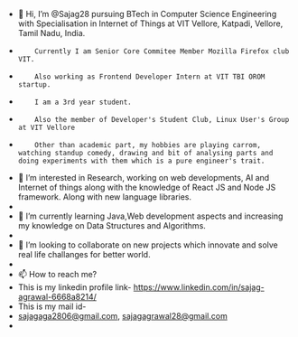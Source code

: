 - 👋 Hi, I’m @Sajag28 pursuing BTech in Computer Science Engineering with Specialisation in Internet of Things at VIT Vellore, Katpadi, Vellore, Tamil Nadu, India. 
-         Currently I am Senior Core Commitee Member Mozilla Firefox club VIT. 
-         Also working as Frontend Developer Intern at VIT TBI OROM startup.
-         I am a 3rd year student.
-         Also the member of Developer's Student Club, Linux User's Group at VIT Vellore
-         Other than academic part, my hobbies are playing carrom, watching standup comedy, drawing and bit of analysing parts and doing experiments with them which is a pure engineer's trait.
- 👀 I’m interested in Research, working on web developments, AI and Internet of things along with the knowledge of React JS and Node JS framework. Along with new language libraries.
- 
- 🌱 I’m currently learning Java,Web development aspects and increasing my knowledge on Data Structures and Algorithms.
- 
- 💞️ I’m looking to collaborate on new projects which innovate and solve real life challanges for better world.
- 
- 📫 How to reach me?
- This is my linkedin profile link- https://www.linkedin.com/in/sajag-agrawal-6668a8214/ 
- This is my mail id- 
- sajagaga2806@gmail.com,
  sajagagrawal28@gmail.com
-              

<!---
Sajag28/Sajag28 is a ✨ special ✨ repository because its `README.md` (this file) appears on your GitHub profile.
You can click the Preview link to take a look at your changes.
--->
